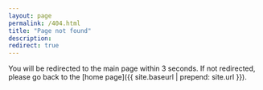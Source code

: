 ```yaml
---
layout: page
permalink: /404.html
title: "Page not found"
description: 
redirect: true
---
```


You will be redirected to the main page within 3 seconds. If not redirected, please go back to the [home page]({{ site.baseurl | prepend: site.url }}).
